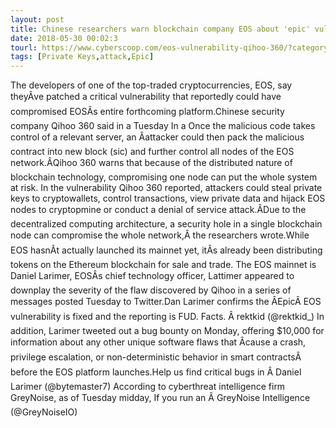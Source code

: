 ```yaml
---
layout: post
title: Chinese researchers warn blockchain company EOS about 'epic' vulnerability in soon-to-launch platform
date: 2018-05-30 00:02:3
tourl: https://www.cyberscoop.com/eos-vulnerability-qihoo-360/?category_news=technology
tags: [Private Keys,attack,Epic]
---
```

The developers of one of the top-traded cryptocurrencies, EOS, say theyÂve patched a critical vulnerability that reportedly could have compromised EOSÂs entire forthcoming platform.Chinese security company Qihoo 360 said in a Tuesday In a Once the malicious code takes control of a relevant server, an Âattacker could then pack the malicious contract into new block (sic) and further control all nodes of the EOS network.ÂQihoo 360 warns that because of the distributed nature of blockchain technology, compromising one node can put the whole system at risk. In the vulnerability Qihoo 360 reported, attackers could steal private keys to cryptowallets, control transactions, view private data and hijack EOS nodes to cryptopmine or conduct a denial of service attack.ÂDue to the decentralized computing architecture, a security hole in a single blockchain node can compromise the whole network,Â the researchers wrote.While EOS hasnÂt actually launched its mainnet yet, itÂs already been distributing tokens on the Ethereum blockchain for sale and trade. The EOS mainnet is Daniel Larimer, EOSÂs chief technology officer, Lattimer appeared to downplay the severity of the flaw discovered by Qihoo in a series of messages posted Tuesday to Twitter.Dan Larimer confirms the ÂEpicÂ EOS vulnerability is fixed and the reporting is FUD. Facts. Â rektkid (@rektkid_) In addition, Larimer tweeted out a bug bounty on Monday, offering $10,000 for information about any other unique software flaws that Âcause a crash, privilege escalation, or non-deterministic behavior in smart contractsÂ before the EOS platform launches.Help us find critical bugs in Â Daniel Larimer (@bytemaster7) According to cyberthreat intelligence firm GreyNoise, as of Tuesday midday, If you run an Â GreyNoise Intelligence (@GreyNoiseIO) 